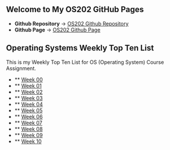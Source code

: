 ## Welcome to My OS202 GitHub Pages

* **Github Repository** -> [OS202 Github Repository](https://github.com/arditas/os202/) <br/>
* **Github Page** -> [OS202 Github Page](https://arditas.github.io/os202/) <br/>

## Operating Systems Weekly Top Ten List

This is my Weekly Top Ten List for OS (Operating System) Course Assignment.
* ** [Week 00](W00/)
* ** [Week 01](W01/)
* ** [Week 02](W02/)
* ** [Week 03](W03/)
* ** [Week 04](W04/)
* ** [Week 05](W05/)
* ** [Week 06](W06/)
* ** [Week 07](W07/)
* ** [Week 08](W08/)
* ** [Week 09](W09/)
* ** [Week 10](W10/)
